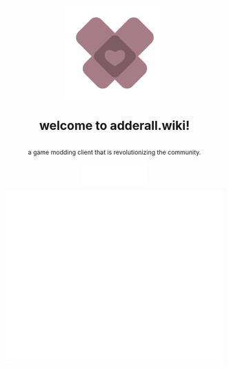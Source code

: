 <div align=center>

![](https://github.com/adderallwiki/.github/blob/c4b2a73c21fdde6250194ed6f3b630a7be81db4a/profile/adderall.png)

# welcome to adderall.wiki!

<br />
a game modding client that is revolutionizing the community.

<br />

<a href="https://discord.gg/BdrSMzEesp"><img src="https://github.com/adderallwiki/.github/blob/1d30c9ad18a0f9a906936872c71e39344f8f4c63/profile/images/svg/discordbadge.svg" width="150" height="50" alt="discord"></a>


<img src="https://raw.githubusercontent.com/adderallwiki/.github/main/profile/images/svg/members.svg" width="800" height="400" alt="members">

</div>
